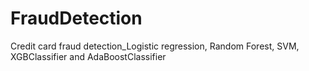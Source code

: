 # FraudDetection
Credit card fraud detection_Logistic regression, Random Forest, SVM, XGBClassifier and AdaBoostClassifier
